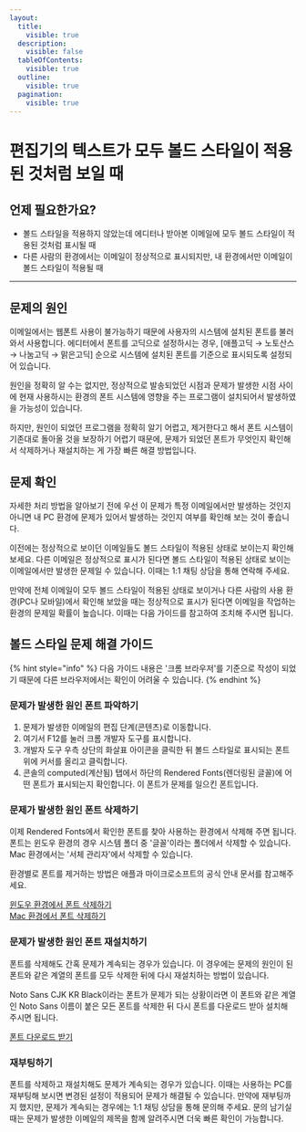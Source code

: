 ```yaml
---
layout:
  title:
    visible: true
  description:
    visible: false
  tableOfContents:
    visible: true
  outline:
    visible: true
  pagination:
    visible: true
---
```


# 편집기의 텍스트가 모두 볼드 스타일이 적용된 것처럼 보일 때

## 언제 필요한가요? <a href="#h_ea0d3fae83" id="h_ea0d3fae83"></a>

* 볼드 스타일을 적용하지 않았는데 에디터나 받아본 이메일에 모두 볼드 스타일이 적용된 것처럼 표시될 때
* 다른 사람의 환경에서는 이메일이 정상적으로 표시되지만, 내 환경에서만 이메일이 볼드 스타일이 적용될 때

***

## 문제의 원인 <a href="#h_ea0d3fae83" id="h_ea0d3fae83"></a>

이메일에서는 웹폰트 사용이 불가능하기 때문에 사용자의 시스템에 설치된 폰트를 불러와서 사용합니다. 에디터에서 폰트를 고딕으로 설정하시는 경우, \[애플고딕 → 노토산스 → 나눔고딕 → 맑은고딕] 순으로 시스템에 설치된 폰트를 기준으로 표시되도록 설정되어 있습니다.

원인을 정확히 알 수는 없지만, 정상적으로 발송되었던 시점과 문제가 발생한 시점 사이에 현재 사용하시는 환경의 폰트 시스템에 영향을 주는 프로그램이 설치되어서 발생하였을 가능성이 있습니다.

하지만, 원인이 되었던 프로그램을 정확히 알기 어렵고, 제거한다고 해서 폰트 시스템이 기존대로 돌아올 것을 보장하기 어렵기 때문에, 문제가 되었던 폰트가 무엇인지 확인해서 삭제하거나 재설치하는 게 가장 빠른 해결 방법입니다.



## 문제 확인 <a href="#h_ca0577756e" id="h_ca0577756e"></a>

자세한 처리 방법을 알아보기 전에 우선 이 문제가 특정 이메일에서만 발생하는 것인지 아니면 내 PC 환경에 문제가 있어서 발생하는 것인지 여부를 확인해 보는 것이 좋습니다.

이전에는 정상적으로 보이던 이메일들도 볼드 스타일이 적용된 상태로 보이는지 확인해 보세요. 다른 이메일은 정상적으로 표시가 된다면 볼드 스타일이 적용된 상태로 보이는 이메일에서만 발생한 문제일 수 있습니다. 이때는 1:1 채팅 상담을 통해 연락해 주세요.

만약에 전체 이메일이 모두 볼드 스타일이 적용된 상태로 보이거나 다른 사람의 사용 환경(PC나 모바일)에서 확인해 보았을 때는 정상적으로 표시가 된다면 이메일을 작업하는 환경의 문제일 확률이 높습니다. 이때는 다음 가이드를 참고하여 조치해 주시면 됩니다.



## 볼드 스타일 문제 해결 가이드 <a href="#h_0b1c5ef05f" id="h_0b1c5ef05f"></a>

{% hint style="info" %}
다음 가이드 내용은 '크롬 브라우저'를 기준으로 작성이 되었기 때문에 다른 브라우저에서는 확인이 어려울 수 있습니다.
{% endhint %}

### 문제가 발생한 원인 폰트 파악하기 <a href="#h_a60c0f296e" id="h_a60c0f296e"></a>

1. 문제가 발생한 이메일의 편집 단계(콘텐츠)로 이동합니다.
2. 여기서 F12를 눌러 크롬 개발자 도구를 표시합니다.
3. 개발자 도구 우측 상단의 화살표 아이콘을 클릭한 뒤 볼드 스타일로 표시되는 폰트 위에 커서를 올리고 클릭합니다.
4. 콘솔의 computed(계산됨) 탭에서 하단의 Rendered Fonts(렌더링된 글꼴)에 어떤 폰트가 표시되는지 확인합니다. 이 폰트가 문제를 일으킨 폰트입니다.



### 문제가 발생한 원인 폰트 삭제하기 <a href="#h_b508eac22f" id="h_b508eac22f"></a>

이제 Rendered Fonts에서 확인한 폰트를 찾아 사용하는 환경에서 삭제해 주면 됩니다. 폰트는 윈도우 환경의 경우 시스템 폴더 중 '글꼴'이라는 폴더에서 삭제할 수 있습니다. Mac 환경에서는 '서체 관리자'에서 삭제할 수 있습니다.

환경별로 폰트를 제거하는 방법은 애플과 마이크로소프트의 공식 안내 문서를 참고해주세요.

[윈도우 환경에서 폰트 삭제하기](https://support.microsoft.com/ko-kr/office/%EC%82%AC%EC%9A%A9%ED%95%98%EC%A7%80-%EC%95%8A%EB%8A%94-%EC%96%B8%EC%96%B4-%EB%B0%8F-%EA%B8%80%EA%BC%B4-%EC%A0%9C%EA%B1%B0-0915efdf-3eec-4e87-8b2f-ba0d47242ea6)\
[Mac 환경에서 폰트 삭제하기](https://support.apple.com/ko-kr/guide/font-book/fntbk1000/mac)



### 문제가 발생한 원인 폰트 재설치하기 <a href="#h_9918dec933" id="h_9918dec933"></a>

폰트를 삭제해도 간혹 문제가 계속되는 경우가 있습니다. 이 경우에는 문제의 원인이 된 폰트와 같은 계열의 폰트를 모두 삭제한 뒤에 다시 재설치하는 방법이 있습니다.

&#x20;Noto Sans CJK KR Black이라는 폰트가 문제가 되는 상황이라면 이 폰트와 같은 계열인 Noto Sans 이름이 붙은 모든 폰트를 삭제한 뒤 다시 폰트를 다운로드 받아 설치해 주시면 됩니다.

[폰트 다운로드 받기](https://github.com/googlefonts/noto-cjk/raw/main/Sans/Variable/TTF/NotoSansCJKkr-VF.ttf)



### 재부팅하기 <a href="#h_fc1b016fd3" id="h_fc1b016fd3"></a>

폰트를 삭제하고 재설치해도 문제가 계속되는 경우가 있습니다. 이때는 사용하는 PC를 재부팅해 보시면 변경된 설정이 적용되어 문제가 해결될 수 있습니다. 만약에 재부팅까지 했지만, 문제가 계속되는 경우에는 1:1 채팅 상담을 통해 문의해 주세요. 문의 남기실 때는 문제가 발생한 이메일의 제목을 함께 알려주시면 더욱 빠른 확인이 가능합니다.
